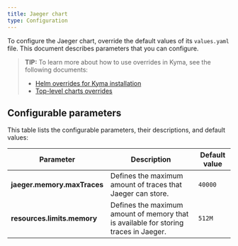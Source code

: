 ```yaml
---
title: Jaeger chart
type: Configuration
---
```


To configure the Jaeger chart, override the default values of its `values.yaml` file. This document describes parameters that you can configure.

>**TIP:** To learn more about how to use overrides in Kyma, see the following documents:
>* [Helm overrides for Kyma installation](/root/kyma/#configuration-helm-overrides-for-kyma-installation)
>* [Top-level charts overrides](/root/kyma/#configuration-helm-overrides-for-kyma-installation-top-level-charts-overrides)

## Configurable parameters

This table lists the configurable parameters, their descriptions, and default values:

| Parameter | Description | Default value |
|-----------|-------------|---------------|
| **jaeger.memory.maxTraces** | Defines the maximum amount of traces that Jaeger can store. | `40000` |
| **resources.limits.memory** | Defines the maximum amount of memory that is available for storing traces in Jaeger. | `512M` |
